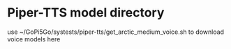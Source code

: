 # Piper-TTS model directory

use ~/GoPi5Go/systests/piper-tts/get_arctic_medium_voice.sh to download voice models here
